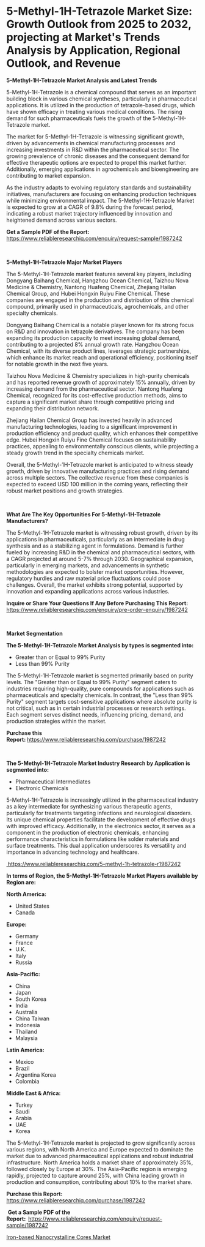 <p><h1>5-Methyl-1H-Tetrazole Market Size: Growth Outlook from 2025 to 2032, projecting at Market's Trends Analysis by Application, Regional Outlook, and Revenue</h1></p><p><strong>5-Methyl-1H-Tetrazole Market Analysis and Latest Trends</strong></p>
<p><p>5-Methyl-1H-Tetrazole is a chemical compound that serves as an important building block in various chemical syntheses, particularly in pharmaceutical applications. It is utilized in the production of tetrazole-based drugs, which have shown efficacy in treating various medical conditions. The rising demand for such pharmaceuticals fuels the growth of the 5-Methyl-1H-Tetrazole market.</p><p>The market for 5-Methyl-1H-Tetrazole is witnessing significant growth, driven by advancements in chemical manufacturing processes and increasing investments in R&D within the pharmaceutical sector. The growing prevalence of chronic diseases and the consequent demand for effective therapeutic options are expected to propel this market further. Additionally, emerging applications in agrochemicals and bioengineering are contributing to market expansion. </p><p>As the industry adapts to evolving regulatory standards and sustainability initiatives, manufacturers are focusing on enhancing production techniques while minimizing environmental impact. The 5-Methyl-1H-Tetrazole Market is expected to grow at a CAGR of 9.8% during the forecast period, indicating a robust market trajectory influenced by innovation and heightened demand across various sectors.</p></p>
<p><strong>Get a Sample PDF of the Report:&nbsp;</strong> <a href="https://www.reliableresearchiq.com/enquiry/request-sample/1987242?utm_campaign=2207&utm_medium=2&utm_source=Github&utm_content=ia&utm_term=05022025&utm_id=5-methyl-1h-tetrazole">https://www.reliableresearchiq.com/enquiry/request-sample/1987242</a></p>
<p>&nbsp;</p>
<p><strong>5-Methyl-1H-Tetrazole Major Market Players</strong></p>
<p><p>The 5-Methyl-1H-Tetrazole market features several key players, including Dongyang Baihang Chemical, Hangzhou Ocean Chemical, Taizhou Nova Medicine & Chemistry, Nantong Huafeng Chemical, Zhejiang Hailan Chemical Group, and Hubei Hongxin Ruiyu Fine Chemical. These companies are engaged in the production and distribution of this chemical compound, primarily used in pharmaceuticals, agrochemicals, and other specialty chemicals.</p><p>Dongyang Baihang Chemical is a notable player known for its strong focus on R&D and innovation in tetrazole derivatives. The company has been expanding its production capacity to meet increasing global demand, contributing to a projected 8% annual growth rate. Hangzhou Ocean Chemical, with its diverse product lines, leverages strategic partnerships, which enhance its market reach and operational efficiency, positioning itself for notable growth in the next five years.</p><p>Taizhou Nova Medicine & Chemistry specializes in high-purity chemicals and has reported revenue growth of approximately 15% annually, driven by increasing demand from the pharmaceutical sector. Nantong Huafeng Chemical, recognized for its cost-effective production methods, aims to capture a significant market share through competitive pricing and expanding their distribution network. </p><p>Zhejiang Hailan Chemical Group has invested heavily in advanced manufacturing technologies, leading to a significant improvement in production efficiency and product quality, which enhances their competitive edge. Hubei Hongxin Ruiyu Fine Chemical focuses on sustainability practices, appealing to environmentally conscious clients, while projecting a steady growth trend in the specialty chemicals market.</p><p>Overall, the 5-Methyl-1H-Tetrazole market is anticipated to witness steady growth, driven by innovative manufacturing practices and rising demand across multiple sectors. The collective revenue from these companies is expected to exceed USD 100 million in the coming years, reflecting their robust market positions and growth strategies.</p></p>
<p>&nbsp;</p>
<p><strong>What Are The Key Opportunities For 5-Methyl-1H-Tetrazole Manufacturers?</strong></p>
<p><p>The 5-Methyl-1H-Tetrazole market is witnessing robust growth, driven by its applications in pharmaceuticals, particularly as an intermediate in drug synthesis and as a stabilizing agent in formulations. Demand is further fueled by increasing R&D in the chemical and pharmaceutical sectors, with a CAGR projected at around 5-7% through 2030. Geographical expansion, particularly in emerging markets, and advancements in synthetic methodologies are expected to bolster market opportunities. However, regulatory hurdles and raw material price fluctuations could pose challenges. Overall, the market exhibits strong potential, supported by innovation and expanding applications across various industries.</p></p>
<p><strong>Inquire or Share Your Questions If Any Before Purchasing This Report:</strong> <a href="https://www.reliableresearchiq.com/enquiry/pre-order-enquiry/1987242?utm_campaign=2207&utm_medium=2&utm_source=Github&utm_content=ia&utm_term=05022025&utm_id=5-methyl-1h-tetrazole">https://www.reliableresearchiq.com/enquiry/pre-order-enquiry/1987242</a></p>
<p>&nbsp;</p>
<p><strong>Market Segmentation</strong></p>
<p><strong>The 5-Methyl-1H-Tetrazole Market Analysis by types is segmented into:</strong></p>
<p><ul><li>Greater than or Equal to 99% Purity</li><li>Less than 99% Purity</li></ul></p>
<p><p>The 5-Methyl-1H-Tetrazole market is segmented primarily based on purity levels. The "Greater than or Equal to 99% Purity" segment caters to industries requiring high-quality, pure compounds for applications such as pharmaceuticals and specialty chemicals. In contrast, the "Less than 99% Purity" segment targets cost-sensitive applications where absolute purity is not critical, such as in certain industrial processes or research settings. Each segment serves distinct needs, influencing pricing, demand, and production strategies within the market.</p></p>
<p><strong>Purchase this Report:&nbsp;</strong><a href="https://www.reliableresearchiq.com/purchase/1987242?utm_campaign=2207&utm_medium=2&utm_source=Github&utm_content=ia&utm_term=05022025&utm_id=5-methyl-1h-tetrazole">https://www.reliableresearchiq.com/purchase/1987242</a></p>
<p>&nbsp;</p>
<p><strong>The 5-Methyl-1H-Tetrazole Market Industry Research by Application is segmented into:</strong></p>
<p><ul><li>Pharmaceutical Intermediates</li><li>Electronic Chemicals</li></ul></p>
<p><p>5-Methyl-1H-Tetrazole is increasingly utilized in the pharmaceutical industry as a key intermediate for synthesizing various therapeutic agents, particularly for treatments targeting infections and neurological disorders. Its unique chemical properties facilitate the development of effective drugs with improved efficacy. Additionally, in the electronics sector, it serves as a component in the production of electronic chemicals, enhancing performance characteristics in formulations like solder materials and surface treatments. This dual application underscores its versatility and importance in advancing technology and healthcare.</p></p>
<p><a href="https://www.reliableresearchiq.com/5-methyl-1h-tetrazole-r1987242?utm_campaign=2207&utm_medium=2&utm_source=Github&utm_content=ia&utm_term=05022025&utm_id=5-methyl-1h-tetrazole">&nbsp;https://www.reliableresearchiq.com/5-methyl-1h-tetrazole-r1987242</a></p>
<p><strong>In terms of Region, the 5-Methyl-1H-Tetrazole Market Players available by Region are:</strong></p>
<p>
    <p> <strong> North America: </strong>
        <ul>
            <li>United States</li>
            <li>Canada</li>
        </ul>
        </p> 
    <p> <strong> Europe: </strong>
        <ul>
            <li>Germany</li>
            <li>France</li>
            <li>U.K.</li>
            <li>Italy</li>
            <li>Russia</li>
        </ul>
        </p> 
    <p> <strong> Asia-Pacific: </strong>
        <ul>
            <li>China</li>
            <li>Japan</li>
            <li>South Korea</li>
            <li>India</li>
            <li>Australia</li>
            <li>China Taiwan</li>
            <li>Indonesia</li>
            <li>Thailand</li>
            <li>Malaysia</li>
        </ul>
        </p> 
    <p> <strong> Latin America: </strong>
        <ul>
            <li>Mexico</li>
            <li>Brazil</li>
            <li>Argentina Korea</li>
            <li>Colombia</li>
        </ul>
        </p> 
    <p> <strong> Middle East & Africa: </strong>
        <ul>
            <li>Turkey</li>
            <li>Saudi</li>
            <li>Arabia</li>
            <li>UAE</li>
            <li>Korea</li>
        </ul>
    </p>
    </p>
<p><p>The 5-Methyl-1H-Tetrazole market is projected to grow significantly across various regions, with North America and Europe expected to dominate the market due to advanced pharmaceutical applications and robust industrial infrastructure. North America holds a market share of approximately 35%, followed closely by Europe at 30%. The Asia-Pacific region is emerging rapidly, projected to capture around 25%, with China leading growth in production and consumption, contributing about 10% to the market share.</p></p>
<p><strong>Purchase this Report: </strong><a href="https://www.reliableresearchiq.com/purchase/1987242?utm_campaign=2207&utm_medium=2&utm_source=Github&utm_content=ia&utm_term=05022025&utm_id=5-methyl-1h-tetrazole">https://www.reliableresearchiq.com/purchase/1987242</a></p>
<p>&nbsp;<strong>Get a Sample PDF of the Report:&nbsp;&nbsp;</strong><a href="https://www.reliableresearchiq.com/enquiry/request-sample/1987242?utm_campaign=2207&utm_medium=2&utm_source=Github&utm_content=ia&utm_term=05022025&utm_id=5-methyl-1h-tetrazole">https://www.reliableresearchiq.com/enquiry/request-sample/1987242</a></p>
<p><strong></strong></p>
<p><p><a href="https://github.com/petbigbeepjn/Market-Research-Report-List-1/blob/main/iron-based-nanocrystalline-cores-market.md?utm_campaign=2207&utm_medium=2&utm_source=Github&utm_content=ia&utm_term=05022025&utm_id=5-methyl-1h-tetrazole">Iron-based Nanocrystalline Cores Market</a></p></p>